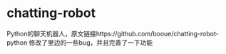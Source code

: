 # chatting-robot
Python的聊天机器人，原文链接https://github.com/booue/chatting-robot-python
修改了里边的一些bug，并且完善了一下功能

